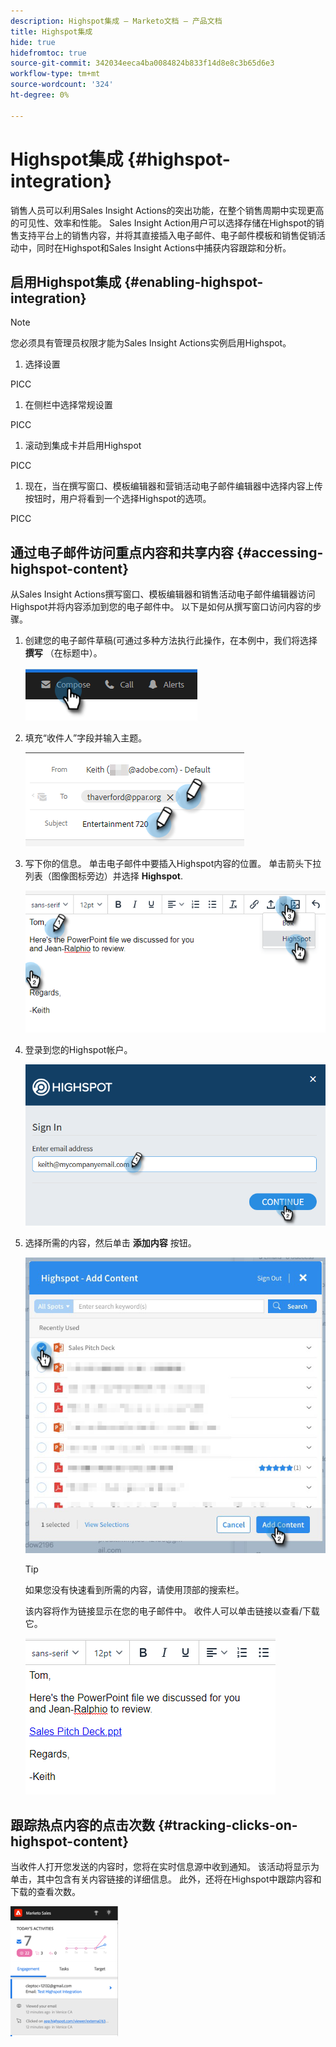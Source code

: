 ```yaml
---
description: Highspot集成 — Marketo文档 — 产品文档
title: Highspot集成
hide: true
hidefromtoc: true
source-git-commit: 342034eeca4ba0084824b833f14d8e8c3b65d6e3
workflow-type: tm+mt
source-wordcount: '324'
ht-degree: 0%

---
```


# Highspot集成 {#highspot-integration}

销售人员可以利用Sales Insight Actions的突出功能，在整个销售周期中实现更高的可见性、效率和性能。 Sales Insight Action用户可以选择存储在Highspot的销售支持平台上的销售内容，并将其直接插入电子邮件、电子邮件模板和销售促销活动中，同时在Highspot和Sales Insight Actions中捕获内容跟踪和分析。

## 启用Highspot集成 {#enabling-highspot-integration}

>[!NOTE]
>
>您必须具有管理员权限才能为Sales Insight Actions实例启用Highspot。

1. 选择设置

PICC

1. 在侧栏中选择常规设置

PICC

1. 滚动到集成卡并启用Highspot

PICC

1. 现在，当在撰写窗口、模板编辑器和营销活动电子邮件编辑器中选择内容上传按钮时，用户将看到一个选择Highspot的选项。

PICC

## 通过电子邮件访问重点内容和共享内容 {#accessing-highspot-content}

从Sales Insight Actions撰写窗口、模板编辑器和销售活动电子邮件编辑器访问Highspot并将内容添加到您的电子邮件中。 以下是如何从撰写窗口访问内容的步骤。

1. 创建您的电子邮件草稿(可通过多种方法执行此操作，在本例中，我们将选择 **撰写** （在标题中）。

   ![](assets/highspot-integration-5.png)

1. 填充“收件人”字段并输入主题。

   ![](assets/highspot-integration-6.png)

1. 写下你的信息。 单击电子邮件中要插入Highspot内容的位置。 单击箭头下拉列表（图像图标旁边）并选择 **Highspot**.

   ![](assets/highspot-integration-7.png)

1. 登录到您的Highspot帐户。

   ![](assets/highspot-integration-8.png)

1. 选择所需的内容，然后单击 **添加内容** 按钮。

   ![](assets/highspot-integration-9.png)

   >[!TIP]
   >
   >如果您没有快速看到所需的内容，请使用顶部的搜索栏。

   该内容将作为链接显示在您的电子邮件中。 收件人可以单击链接以查看/下载它。

   ![](assets/highspot-integration-10.png)

## 跟踪热点内容的点击次数 {#tracking-clicks-on-highspot-content}

当收件人打开您发送的内容时，您将在实时信息源中收到通知。 该活动将显示为单击，其中包含有关内容链接的详细信息。 此外，还将在Highspot中跟踪内容和下载的查看次数。

![](assets/highspot-integration-11.png)
